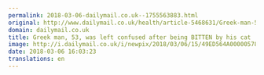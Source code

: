 ```yaml
---
permalink: 2018-03-06-dailymail.co.uk--1755563883.html
original: http://www.dailymail.co.uk/health/article-5468631/Greek-man-53-left-confused-BITTEN-cat.html?ITO=1490&ns_mchannel=rss&ns_campaign=1490
domain: dailymail.co.uk
title: Greek man, 53, was left confused after being BITTEN by his cat
image: http://i.dailymail.co.uk/i/newpix/2018/03/06/15/49ED564A00000578-0-image-a-46_1520350085245.jpg
date: 2018-03-06 16:03:23
translations: en
---
```


